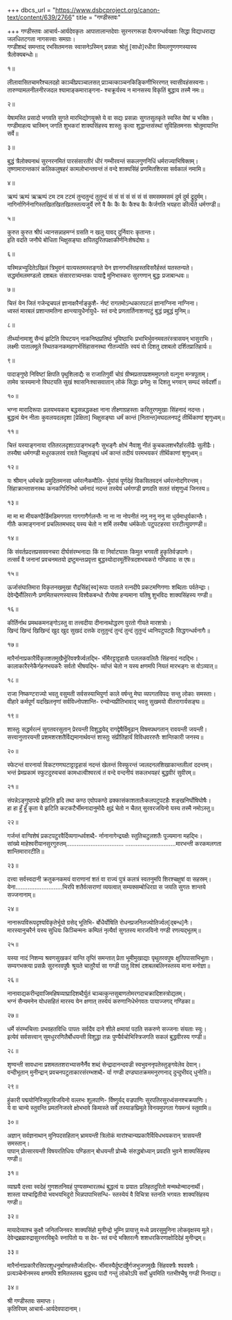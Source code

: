 +++
dbcs_url = "https://www.dsbcproject.org/canon-text/content/639/2766"
title = "गण्डीस्तवः"

+++
गण्डीस्तवः
आचार्य-आर्यदेवकृतः
आपातालान्तदेवाः सुरनरगरूडा दैत्यगन्धर्वयक्षाः 
सिद्धा विद्याधराद्या जलधितटगता नागसत्त्वाः समग्राः।  
गण्डीशब्दं समन्ताद् रभसितमनसः स्वासनेऽस्मिन् प्रसन्नाः
श्रोतुं [साधो]रधीरा विमलगुणगणस्यास्य त्रैलोक्यबन्धोः॥

१॥

लीलावासितचामरैश्चलदहो काञ्चीप्रपञ्चालसत् 
प्राञ्चत्काञ्चनकिङ्किणीभिररणत् स्वासीवहंसस्वनाः।  
तारुण्यामलनीलनीरजदल श्यामाङ्कमाराङ्गना-
श्चक्रूर्यस्य न मानसस्य विकृतिं बुद्धाय तस्मै नमः॥

२॥

येषामस्ति प्रसादो भगवति सुगते मारभिद्योगयुक्ते
ये वा सद्यः प्रसन्नाः सुगतसुतकृते स्वस्ति येषां च भक्तिः।  
गण्डीमाहत्य चास्मिन् जगति शुभकरां शाक्यसिंहस्य शास्तुः 
कृत्वा शुद्धान्तसंस्थां सुविहितमनसः श्रोतुमायान्ति सर्वे॥

३॥

बुद्धं त्रैलोक्यनाथं सुरनरनमितं पारसंसारतीरं
धीरं गम्भीरवन्तं सकलगुणनिधिं धर्मराज्याभिषिक्तम्।  
तृष्णामारान्तकारं कलिकलुषहरं कामलोभान्तवन्तं 
तं वन्दे शाक्यसिंहं प्रणमितशिरसा सर्वकालं नमामि॥

४॥

ऋम्पं ऋम्पं ऋऋम्पं टम टम टटमं तुन्दतुन्दं तुतुन्दं 
सं सं सं सं सं सं सं समसममसमं दुर्म दुर्म द्रुदुर्मम्।  
नागिर्नागिर्ननागिस्तखितखितखितस्तत्यजुर्ये रणे वै 
कैः कैः कैः कैश्च कैः कैर्जगति भयहरा कीर्त्यते धर्मगण्डी॥

५॥

कुरुत कुरुत श्रीपं ध्यानसन्नाहमग्नं 
ग्रसति न खलु यावद् दुर्निवारः कृतान्तः।  
इति वदति जनौघे बोधिता भिक्षुसङ्घाः 
क्षपितदुरितपक्षाकीर्णनिःशेषदोषाः॥

६॥

यस्मिन्नभ्युदितेऽखिलं त्रिभुवनं यात्यस्तमस्तङ्गते 
येन ज्ञानगभस्तिहस्तविसरैर्हस्तं यतस्तन्यते।  
सद्धर्मामलमण्डलो दशबलः संसाररात्र्यन्तकः 
पायाद्वै मुनिभास्करः सुरगणान् बुद्धः प्रजाबान्धवः॥

७॥

चित्तं येन जितं गजेन्द्रचपलं ज्ञानाक्षरैर्नाङ्कुशै-
र्नष्टं रागतमोऽन्धकारपटलं ज्ञानाग्निना नाग्निना।  
ध्वस्तं मारबलं प्रशान्तमतिना क्षान्त्यायुधैर्नायुधै-
स्तं वन्दे प्रणतार्तिनाशनपटुं बुद्धं प्रबुद्धं मुनिम्॥

८॥

तीर्थ्यानामाशु सैन्यं झटिति विघटयन् नाकनिष्ठप्रतिष्ठं 
भूयिष्ठाभिः प्रभाभिर्भुवनमवतरंस्त्रासयन् भासुराभिः।  
लक्ष्मीः पातालमूले स्थितकनकमहागर्भसिंहासनस्था 
गीतज्योतिः स्वयं वो दिशतु दशबलो दर्शितप्रातिहार्यः॥

९॥

पादाङ्गुष्ठे निविष्टां क्षिपति पृथुशिलाद्यैः स राजातिगुर्वी 
चोग्रं ग्रीष्मप्रतापप्रशममुपगतो वल्गुना मन्त्रपूताम्।  
तामेव त्रास्यमानो विघटयति सुखं श्वासनिःश्वासवातान् 
लोकं सिद्धाः प्रणेमुः स दिशतु भगवान् सम्पदं सर्वदर्शी॥

१०॥

भग्ना मारादिरूपाः प्रलयभयकरा बद्धसन्नद्धकक्षा 
नाना तीक्ष्णाग्रहस्ताः करितुरगमुखाः सिंहनादं नदन्तः।  
बुद्धत्वं येन नीताः कुवलयदलदृशा [प्रेक्षिता] भिक्षुसङ्घाः 
धर्मं कान्तं [नितान्त]मघदलनपटुं तीर्थिकाणां शृणुध्वम्॥

११॥

चित्तं यस्याङ्गनाया रतितरलदृशाऽपाङ्गभङ्गैः सुभङ्गैः 
क्षोभं नैवाशु नीतं कुचकलशभरैर्हारलीढैः सुलीढैः।  
तस्यैषा धर्मगण्डी मधुरकलरवं रावते भिक्षुसङ्घं 
धर्मं कान्तं तदीयं परमभयकरं तीर्थिकाणां शृणुध्वम्॥

१२॥

यः श्रीमान् धर्मचक्रे प्रमुदितमनसा धर्मरत्नैकमौलि-
र्भूयांसं पूर्णदेहं विकसितवदनं धर्मरत्नोदगिरन्तम्।  
सिंहाक्रान्तासनस्थः कनकगिरिनिभो धर्मनादं नदन्तं 
तस्येयं धर्मगण्डी प्रणदति सततं संशृणुध्वं जिनस्य॥

१३॥

मा मा मा मीयकण्ठैर्डिमडिमगगता गागगागैर्गलन्तैः
ना ना ना नोपनीतं ननु ननु ननु मा धुर्यमाधुर्यकान्तैः।  
गीतैः कामाङ्गनानां प्रचलितमभवद् यस्य चेतो न शर्मि
तस्यैषा धर्मकेतोः पटुपटहरवा रारटीत्युग्रगण्डी॥

१४॥

किं संवर्तप्रदत्तप्रसववनचरा दीर्घसंरम्भनादाः
किं वा निर्वाटघातः किमुत भगवती हुकृतिर्वज्रपाणेः।  
तत्सर्वं वै जनानां प्रवचनमतयो द्रष्टुमन्तःप्रवृत्ता 
बुद्धस्योदारमूर्तेस्त्रिदशभयकरो गण्डिवादः स एषः॥

१५॥

ऊर्जासंघातिमारा विकृतनखमुखा रौद्रसिंह[स्व]रूपाः 
पाताले रत्नदीपे प्रकटमणिगणाः शब्दिताः पर्वतेन्द्राः।  
देवेन्द्रैर्मौलिरत्नैः प्रणमितचरणस्यास्य विश्वैकबन्धो 
रौत्येषा हन्यमाना यतिषु शुभविदः शाक्यसिंहस्य गण्डी॥

१६॥

कीर्तिर्नाथ प्रमथकमनङ्गोऽस्तु वा तत्त्वदीया 
दीनानाथोद्धरण पुरतो गीयते मारशत्रोः।  
खिन्दं खिन्दं खिखिन्दं खुद खुद सुखदं दत्तके दत्तुतुन्दं 
तुन्दं तुन्दं तुतुन्दं ध्वनिपटुपटहैः सिद्धगन्धर्वनागैः॥

१७॥

मारैर्नानाप्रकारैर्विकृतशतमुखैर्भूरिवक्त्रैर्ज्वलद्भि-
र्भीमैरट्टाट्टहासैः पललकवलितैः सिंहनादं नदद्भिः।  
कालाकारैरनेकैर्गहनभयकरैः सर्वतो भीषयद्भि-
र्व्याप्तं चेतो न यस्य क्षणमपि नियतं मारभङ्गः स वोऽव्यात्॥

१८॥

राजा निष्कण्टराज्यो भवतु वसुमती सर्वसस्याभिपुर्णा 
काले वर्षन्तु मेघा व्यपगतविपदः सन्तु लोकाः समस्ताः।  
वीहारे कर्मपूर्णं यदखिलनृणां सर्वविध्नोपशान्ति-
रन्योन्यप्रीतिभावाद् भवतु सुखमयो वीतरागार्यसङ्घः॥

१९॥

शास्तुः सद्धर्मरत्नं सुगतवरसुतान् प्रेरयन्ती विशुद्धयेद् 
रागद्वेषैर्विमूढान् विषमपथगतान् रावयन्ती जयन्ती।  
सत्त्वानुत्तारयन्ती प्रशमशरशतैर्विद्यमानार्थवन्तं 
शास्तुः संप्रीतिहार्यं विविधवररुतैः शान्तिकारी जनस्य॥

२०॥

स्फेटन्तं वारनार्या विकटगणघटाट्टाट्टहासं नदन्तं 
खेलन्तं विस्फुरन्तं ज्वलदनलशिखाकान्तलीलां ददन्तम्।  
भन्तं प्रेमप्रकामं स्फुटदुरुवचसं कामधात्वीश्वरत्वं 
तं वन्दे वन्दनीयं सकलभयहरं बुद्धवीरं सुवीरम्॥

२१॥

संपन्नेऽङ्गुष्ठपद्मे झटिति हृदि तथा कण्ठ एवोपकण्ठे 
ढक्कासंकाशतालैःकलपटुपटहैः शङ्खनिर्घोषिघोषैः।  
हा हा हुँ हूँ कृता ये झटिति कटकटैर्भीमनादानुमोदैः 
क्षुद्रं चेतो न चैतत् सुरवरजयिनो यस्य तस्मै नमोऽस्तु॥

२२॥

गर्जन्तं वाग्विशेषं प्रकटपटुरवैर्दिव्यगान्धर्वशब्दै-
र्नानानागेन्द्रयक्षैः स्तुतिचटुलशतैः पूज्यमाना महद्भिः।  
सांख्ये माहेश्वरीयानसुरगुरुतम्.................................
.............................मारभन्ती करकमलगता शान्तिमारारटीति॥

२३॥

दत्त्वा सर्वस्वदानी क्रतुकनकमयं वाराणानां शतं वा 
राज्यं पुत्रं कलत्रं स्वतनुमपि शिरश्चक्षुषां वा सहस्रम्।  
येना...........................भिरपि शतैर्वत्सराणां व्ययत्वात् 
सम्यक्सम्बोधिरग्रा स जयति सुगतः शान्तये सज्जनानाम्॥

२४॥

नानारूपविरूपदृश्यविकृतेर्भूयो ग्रसेद् भूतिभि-
र्बोधैर्योषिति रोधनप्रजनितज्योतिर्ज्वल[द्बन्ध]नैः।  
मारस्यानुचरैर्न यस्य सुधियः किञ्चिन्मनः कम्पितं 
नृत्यैर्वा सुगतस्य मारजयिनो गण्डी रणत्यद्भूतम्॥

२५॥

यस्या नादं निशम्य श्रवणसुखकरं यान्ति तृप्तिं समन्तात् 
प्रेता भूमीमुखाद्याः पृथुतरवपुषः क्षुत्पिपासाभिभूताः।  
सम्यगभक्त्या प्रसन्नैः सुरनरवपुषैः श्रूयते चातुरैर्या 
सा गण्डी पातु विश्वं दशबलबलिनस्तस्य माना मनोज्ञा॥

२६॥

नानावाद्यकरीन्द्रवाजिमहिषव्याघ्रादिशब्दैर्युतं 
चञ्चत्कुन्तसुबाणतोमरगदाचक्रादिशस्त्रोद्यतम्।  
भग्नं सैन्यमनेन योधसहितं मारस्य येन क्षणात्
तस्येयं करुणानिधेर्भगवतः पायाज्जगद् गण्डिका॥

२७॥

धर्मे संरम्भचित्ताः प्रभवहतविधिः पापतः सर्वदैव 
दाने शीले क्षमायां पठति सकरुणे सज्जनाः संयताः स्युः।  
इत्येवं सर्वसत्त्वान् सुमधुररणितैर्बोधयन्ती विशुद्धा 
तन्नः पुण्यैर्वचोभिस्त्रिजगति सकलं बुद्धवीरस्य गण्डी॥

२८॥

शृण्वन्ती सावधाना प्रशमततशराभ्यासनैर्नैव शब्दं 
सेन्द्रादानन्दवज्री स्वभुवननृपतेस्तुङ्गवेलेव देवान्।  
वन्दीभूतान् मुनीन्द्रान् प्रवचनपटुताकारसंरम्भशब्दै-
र्या गण्डी दण्डघातक्रममनुरणनाद् दुन्दुभीवद् धुनोति॥

२९॥

हुंकारी पद्मयोनिस्त्रिपुरविजयिनो वल्लभः शूलपाणि-
र्विष्णुर्यद् वज्रपाणिः सुरपतिरसुरध्वंसनश्चक्रपाणिः।  
ये वा चान्ये स्तुवन्ति प्रमतनिजरवे क्षोभभावे किमास्ते 
सर्वे तस्याङघ्रिमूले विनयमुपगता गेयमन्त्रं स्तुवामि॥

३०॥

अज्ञान् सर्वज्ञनाथान् मुनिपदसहितान् भ्रामयन्ती त्रिलोकं 
मारांश्चान्यप्रकारैर्विविधभयकरान् त्रासयन्ती समस्तान्।  
पापान् प्रोत्सारयन्ती विषयरतिधियः पण्डितान् बोधयन्ती 
प्रोच्चैः संरुद्धबोध्यान् प्रवदति भुवने शाक्यसिंहस्य गण्डी॥

३१॥

व्याघ्रयै दत्त्वा स्वदेहं गुणशतनिवहं पुण्यसम्भारलब्धं 
बुद्धत्वं यः प्रयातः प्रतिहतदुरितो मन्मथोन्मादनार्थी।  
शास्ता यश्चाद्वितीयो भवभयभिदुरो भिन्नपापाभिसन्धि-
स्तस्येयं वै विचित्रा स्तनति भगवतः शाक्यसिंहस्य गण्डी॥

३२॥

मायादेव्याश्च कुक्षौ जनितजिनवरः शाक्यसिंहो मुनीन्द्रो 
भूम्नि प्रायात्तु मध्ये प्रवरसुमुनिना लोकवृक्षस्य मूले।  
देवेन्द्रब्रह्मरुद्रासुरनरविबुधैः स्नापितो यः स देव-
स्तं वन्दे भक्तिरत्नैः शशधरकिरणाक्षोदिदेहं मुनीन्द्रम्॥

३३॥

मारैर्नानाप्रकारैरसिपरशुधनुर्बाणहस्तैर्ज्वलद्भि-
र्भीमास्यैर्दुष्टदंष्ट्रैर्गजभुजगमुखैः सिंहवक्त्रैः श्ववक्त्रैः।  
प्रत्यञ्चेनोनमस्य क्षणमपि शमितस्तस्य बुद्धस्य पादौ 
गन्तुं लोकोऽपि सर्वो ध्रुवमिति गतभीश्चैषु गण्डी निनाद्या॥

३४॥

श्री गण्डीस्तवः समाप्तः।  
कृतिरियम् आचार्य-आर्यदेवपादानाम्।  
